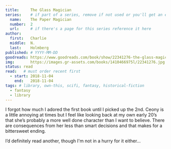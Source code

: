 ```yaml
---
title:     The Glass Magician
series:    # if part of a series, remove if not used or you'll get an error
  name:    The Paper Magician
  number:  2
  url:     # if there's a page for this series reference it here
author: 
  first:   Charlie 
  middle:  N. 
  last:    Holmberg
published: # YYYY-MM-DD 
goodreads: https://www.goodreads.com/book/show/22341276-the-glass-magician
img:       https://images.gr-assets.com/books/1410466975l/22341276.jpg
status: read
read:   # must order recent first
  - start: 2018-11-04 
    end:   2018-11-04
tags: # library, own-this, scifi, fantasy, historical-fiction
  - fantasy
  - library
---
```


I forgot how much I adored the first book until I picked up the 2nd. Ceony is a little annoying at times but I feel like looking back at my own early 20’s that she’s probably a more well done character than I want to believe. There are consequences from her less than smart decisions and that makes for a bittersweet ending. 

I’d definitely read another, though I'm not in a hurry for it either...